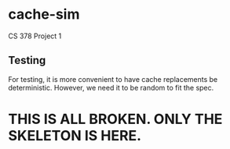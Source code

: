 # cache-sim
CS 378 Project 1

## Testing
For testing, it is more convenient to have cache replacements be deterministic. However, we need it to be random to fit the spec.

# THIS IS ALL BROKEN. ONLY THE SKELETON IS HERE.